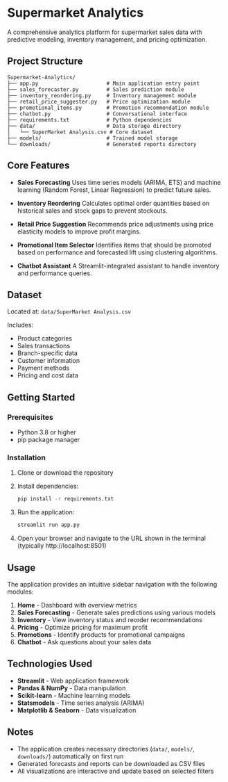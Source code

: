 # Supermarket Analytics

A comprehensive analytics platform for supermarket sales data with predictive modeling, inventory management, and pricing optimization.

## Project Structure

```
Supermarket-Analytics/
├── app.py                      # Main application entry point
├── sales_forecaster.py         # Sales prediction module
├── inventory_reordering.py     # Inventory management module
├── retail_price_suggester.py   # Price optimization module
├── promotional_items.py        # Promotion recommendation module
├── chatbot.py                  # Conversational interface
├── requirements.txt            # Python dependencies
├── data/                       # Data storage directory
│   └── SuperMarket Analysis.csv # Core dataset
├── models/                     # Trained model storage
└── downloads/                  # Generated reports directory
```

## Core Features

* **Sales Forecasting**
  Uses time series models (ARIMA, ETS) and machine learning (Random Forest, Linear Regression) to predict future sales.

* **Inventory Reordering**
  Calculates optimal order quantities based on historical sales and stock gaps to prevent stockouts.

* **Retail Price Suggestion**
  Recommends price adjustments using price elasticity models to improve profit margins.

* **Promotional Item Selector**
  Identifies items that should be promoted based on performance and forecasted lift using clustering algorithms.

* **Chatbot Assistant**
  A Streamlit-integrated assistant to handle inventory and performance queries.

## Dataset

Located at: `data/SuperMarket Analysis.csv`

Includes:
* Product categories
* Sales transactions
* Branch-specific data
* Customer information
* Payment methods
* Pricing and cost data

## Getting Started

### Prerequisites
- Python 3.8 or higher
- pip package manager

### Installation

1. Clone or download the repository

2. Install dependencies:
   ```bash
   pip install -r requirements.txt
   ```

3. Run the application:
   ```bash
   streamlit run app.py
   ```

4. Open your browser and navigate to the URL shown in the terminal (typically http://localhost:8501)

## Usage

The application provides an intuitive sidebar navigation with the following modules:

1. **Home** - Dashboard with overview metrics
2. **Sales Forecasting** - Generate sales predictions using various models
3. **Inventory** - View inventory status and reorder recommendations
4. **Pricing** - Optimize pricing for maximum profit
5. **Promotions** - Identify products for promotional campaigns
6. **Chatbot** - Ask questions about your sales data

## Technologies Used

- **Streamlit** - Web application framework
- **Pandas & NumPy** - Data manipulation
- **Scikit-learn** - Machine learning models
- **Statsmodels** - Time series analysis (ARIMA)
- **Matplotlib & Seaborn** - Data visualization

## Notes

- The application creates necessary directories (`data/`, `models/`, `downloads/`) automatically on first run
- Generated forecasts and reports can be downloaded as CSV files
- All visualizations are interactive and update based on selected filters
